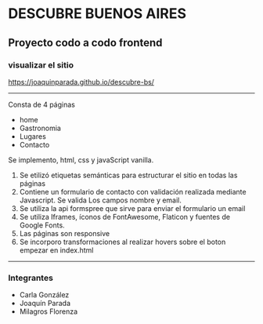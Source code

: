 # DESCUBRE BUENOS AIRES
## Proyecto codo a codo frontend
### visualizar el sitio
https://joaquinparada.github.io/descubre-bs/

------------


Consta de 4 páginas
* home
* Gastronomia
* Lugares
* Contacto

Se implemento, html, css y javaScript vanilla.
1. Se etilizó etiquetas semánticas para estructurar el sitio en todas las páginas
2. Contiene un formulario de contacto con validación realizada mediante Javascript. Se valida Los campos nombre y email.
3. Se utiliza la api formspree que sirve para enviar el formulario un email
4. Se utiliza Iframes, íconos de FontAwesome, Flaticon y fuentes de Google Fonts.
5. Las páginas son responsive
1. Se incorporo transformaciones al realizar hovers sobre el boton empezar en index.html

------------

### Integrantes
* Carla González
* Joaquín Parada
* Milagros Florenza
